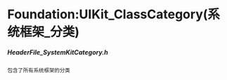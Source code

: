 # Foundation:UIKit_ClassCategory(系统框架_分类)

##### HeaderFile_SystemKitCategory.h
    包含了所有系统框架的分类 
    
   
  
            
